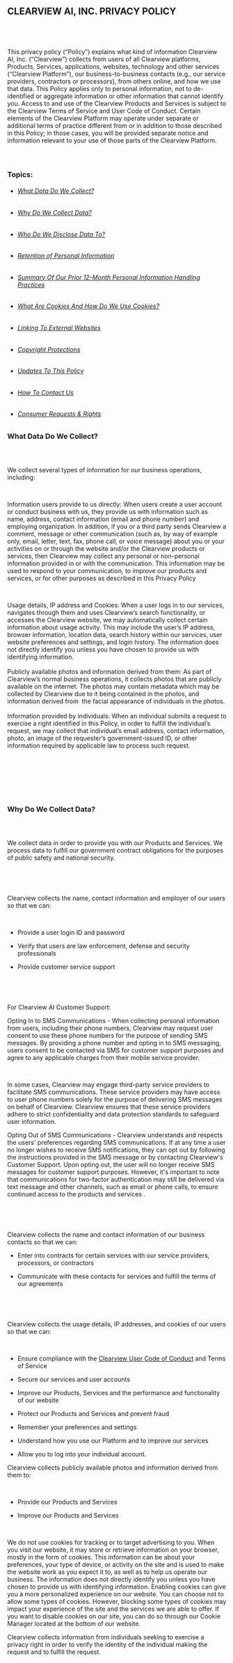 CLEARVIEW AI, INC. PRIVACY POLICY 
----------------------------------

​
-

This privacy policy (“Policy”) explains what kind of information Clearview AI, Inc. (“Clearview”) collects from users of all Clearview platforms, Products, Services, applications, websites, technology and other services (“Clearview Platform”), our business-to-business contacts (e.g., our service providers, contractors or processors), from others online, and how we use that data. This Policy applies only to personal information, not to de-identified or aggregate information or other information that cannot identify you. Access to and use of the Clearview Products and Services is subject to the Clearview Terms of Service and User Code of Conduct. Certain elements of the Clearview Platform may operate under separate or additional terms of practice different from or in addition to those described in this Policy; in those cases, you will be provided separate notice and information relevant to your use of those parts of the Clearview Platform. 

#### ​

### Topics: ​

* ###### [What Data Do We Collect?](https://www.clearview.ai/privacy-policy) 
    
* ###### [Why Do We Collect Data?](https://www.clearview.ai/privacy-policy)
    
* ###### [Who Do We Disclose Data To?](https://www.clearview.ai/privacy-policy) 
    
* ###### [Retention of Personal Information](https://www.clearview.ai/privacy-policy)
    
* ###### [Summary Of Our Prior 12-Month Personal Information Handling Practices](https://www.clearview.ai/privacy-policy)
    
* ###### [What Are Cookies And How Do We Use Cookies?](https://www.clearview.ai/privacy-policy)
    

* ###### [Linking To External Websites](https://www.clearview.ai/privacy-policy) 
    
* ###### [Copyright Protections](https://www.clearview.ai/privacy-policy)
    
* ###### [Updates To This Policy](https://www.clearview.ai/privacy-policy)
    
* ###### [How To Contact Us](https://www.clearview.ai/privacy-policy) 
    
* ###### [Consumer Requests & Rights](https://www.clearview.ai/privacy-policy) 
    

### What Data Do We Collect? 

### ​

We collect several types of information for our business operations, including:

​

​Information users provide to us directly: When users create a user account or conduct business with us, they provide us with information such as name, address, contact information (email and phone number) and employing organization. In addition, if you or a third party sends Clearview a comment, message or other communication (such as, by way of example only, email, letter, text, fax, phone call, or voice message) about you or your activities on or through the website and/or the Clearview products or services, then Clearview may collect any personal or non-personal information provided in or with the communication. This information may be used to respond to your communication, to improve our products and services, or for other purposes as described in this Privacy Policy

​

Usage details, IP address and Cookies: When a user logs in to our services, navigates through them and uses Clearview’s search functionality, or accesses the Clearview website, we may automatically collect certain information about usage activity. This may include the user’s IP address, browser information, location data, search history within our services, user website preferences and settings, and login history. The information does not directly identify you unless you have chosen to provide us with identifying information.   
   
Publicly available photos and information derived from them: As part of Clearview’s normal business operations, it collects photos that are publicly available on the internet. The photos may contain metadata which may be collected by Clearview due to it being contained in the photos, and information derived from  the facial appearance of individuals in the photos.  
   
Information provided by individuals: When an individual submits a request to exercise a right identified in this Policy, in order to fulfill the individual’s request, we may collect that individual’s email address, contact information, photo, an image of the requester’s government-issued ID, or other information required by applicable law to process such request.

​

​

### ​

### Why Do We Collect Data? 

### ​

​We collect data in order to provide you with our Products and Services. We process data to fulfill our government contract obligations for the purposes of public safety and national security. ​

​

​

Clearview collects the name, contact information and employer of our users so that we can:

​

* Provide a user login ID and password 
    
* Verify that users are law enforcement, defense and security professionals 
    
* Provide customer service support 
    

​

​

For Clearview AI Customer Support:

Opting In to SMS Communications - When collecting personal information from users, including their phone numbers, Clearview may request user consent to use these phone numbers for the purpose of sending SMS messages. By providing a phone number and opting in to SMS messaging, users consent to be contacted via SMS for customer support purposes and agree to any applicable charges from their mobile service provider.

​

In some cases, Clearview may engage third-party service providers to facilitate SMS communications. These service providers may have access to user phone numbers solely for the purpose of delivering SMS messages on behalf of Clearview. Clearview ensures that these service providers adhere to strict confidentiality and data protection standards to safeguard user information.

Opting Out of SMS Communications - Clearview understands and respects the users' preferences regarding SMS communications. If at any time a user no longer wishes to receive SMS notifications, they can opt out by following the instructions provided in the SMS message or by contacting Clearview's Customer Support. Upon opting out, the user will no longer receive SMS messages for customer support purposes. However, it's important to note that communications for two-factor authentication may still be delivered via text message and other channels, such as email or phone calls, to ensure continued access to the products and services .

​

​

​Clearview collects the name and contact information of our business contacts so that we can:

* Enter into contracts for certain services with our service providers, processors, or contractors
    
* Communicate with these contacts for services and fulfill the terms of our agreements
    

​

​

Clearview collects the usage details, IP addresses, and cookies of our users so that we can: 

​​

* Ensure compliance with the [Clearview User Code of Conduct](https://www.clearview.ai/codeofconduct) and Terms of Service
    
* Secure our services and user accounts 
    
* Improve our Products, Services and the performance and functionality of our website
    
* Protect our Products and Services and prevent fraud 
    
* Remember your preferences and settings
    
* Understand how you use our Platform and to improve our services
    
* Allow you to log into your individual account.
    

Clearview collects publicly available photos and information derived from them to: 

​

* Provide our Products and Services
    
* Improve our Products and Services 
    

​

We do not use cookies for tracking or to target advertising to you. When you visit our website, it may store or retrieve information on your browser, mostly in the form of cookies. This information can be about your preferences, your type of device, or activity on the site and is used to make the website work as you expect it to, as well as to help us operate our business. The information does not directly identify you unless you have chosen to provide us with identifying information. Enabling cookies can give you a more personalized experience on our website. You can choose not to allow some types of cookies. However, blocking some types of cookies may impact your experience of the site and the services we are able to offer. If you want to disable cookies on our site, you can do so through our Cookie Manager located at the bottom of our website. 

Clearview collects information from individuals seeking to exercise a privacy right in order to verify the identity of the individual making the request and to fulfill the request.

##### ​

##### ​​

### ​​

### Who Do We Disclose Data To? 

### ​

Users of Clearview AI: The publicly available images collected by Clearview are disclosed, along with the source of the image, in a searchable format with our users, who are all either law enforcement, government agency, national security professionals, or a contractor authorized to work on behalf of and fulfill a duty on behalf of the foregoing entities. Unless a user provides or requests written consent to disclose their personal information with other users, personal information derived from users is not disclosed by Clearview with its other users except as required by a legal mandate such as a judicial order. 

The entity maintaining this website is a data broker under Texas law. To conduct business in Texas, a data broker must register with the Texas Secretary of State (Texas SOS). Information about data broker registrants is available on the Texas SOS website. ​

  
Legal: The law may require or permit us to use or disclose the information we collect with other parties in response to legal proceedings, in response to a request from a competent law enforcement or government agency, to protect our rights, privacy, safety or property, or the public, to enforce the terms of any agreement, or for any other purpose that is required or permitted by law.

Fraud Detection: We may use or disclose the information we collect in order to investigate, prevent, or take action regarding illegal activities, suspected fraud, cybersecurity threats, situations involving potential threats to the physical safety of any person, violations of this policy, or as otherwise required by law.​

Compliance with Clearview Policies: We may use or disclose the information we collect in order to ensure that our users are complying with all applicable aspects of our policies.​

Mergers and Acquisitions: In the event that Clearview or its assets may be or are acquired by, or merged with, another organization or company including through bankruptcy, we may use or disclose the information we collect with any of our legal successors. 

Lawyers and Advisors: We may disclose information with our lawyers and other professional advisors where necessary to obtain legal or other advice or otherwise protect and manage our business interests.

Service Providers and Others: Clearview shares information with vendors, service providers, independent contractors, processors, and consultants that need access to information to perform services for us, such as companies that assist us with cloud storage, data collection, customer service and support, marketing, software, payment, and other technology services. We require service providers, processors, and contractors to limit the purposes for which they process data on our behalf to only those purposes authorized by Clearview and in accordance with applicable law. 

Your Consent: We may disclose information that you have provided us, except when another lawful ground for doing so is present, such as a legal, regulatory or other compliance obligations.

  
‍

### ​

### Retention of Personal Information 

​

Clearview AI shall retain data as long as the company has a need for its use, or to meet legal, regulatory or contractual requirements. Once data is no longer needed, it shall be securely disposed of or archived. Data owners, in consultation with legal counsel, may determine retention periods for their data. 

Personally identifiable information (PII) shall be deleted or de-identified as soon as it no longer has a business use. PII in the Clearview AI product would include: photos we scraped, photos the users uploaded, face vector data, emails and names and phone numbers of users. 

Retention periods for stored data may vary depending on the specific business purposes and operational needs of each customer.

  
For more information about how we handle information under Illinois Biometric Information Privacy Act, please click [here](https://staticfiles.clearview.ai/bipa.html).

​

​

###   
Summary of Our Prior 12-Month Personal Information Handling Practices

###### CATEGORY OF PERSONAL INFORMATION

###### SOURCES

###### BUSINESS OR COMMERCIAL PURPOSE OF PROCESSING AND DISCLOSURE AND RECIPIENTS OF PERSONAL INFORMATION

###### Identifiers, such as your real name, alias, postal address, unique personal identifier, online identifier, Internet Protocol address, email address, account name, or other similar identifiers.

###### From our website users, customers, business contacts, vendors, employees, contractors, and others with whom we collect personal information from in the course of our contact with that individual  
  
Note: we do not collect such personal information from the general public unless such information is voluntarily shared from the user.

###### SOLD  
We have not sold this category of personal information.  
  
SHARE  
We have not shared this category of personal information for cross-context behavioral advertising.  
  
SERVICE PROVIDERS, CONTRACTORS OR PROCESSORS  
We may have disclosed this category of personal information with service providers, contractors or processors who provide us with certain services, such as cloud storage, data collection, customer service and support, marketing, software, payment, and other technology services.   
  
PURPOSE OF PROCESSING  
We process this personal information to provide our services, for business-to-business purposes, and for security and fraud prevention. For more details regarding our use and disclosure of this category of personal information, please see [Why Do We Collect Data?](https://www.clearview.ai/privacy-policy) and [Who Do We Disclose Data To?](https://www.clearview.ai/privacy-policy) sections above.

###### Face vectors and photos, and such metadata as image files may contain (sensitive personal information).

###### From the Internet

###### SOLD  
We may have sold this category of personal information to law enforcement, governmental agencies, authorized contractors of law enforcement or government agencies, security and national security professionals. Please note: Clearview does not provide any third party with access to face vectors Clearview produces.   
  
SHARE  
We have not shared this category of personal information for cross-context behavioral advertising.  
  
SERVICE PROVIDERS, CONTRACTORS OR PROCESSORS  
We may have disclosed this category of personal information with service providers, contractors or processors who provide us with certain services, such as cloud storage and other technology services.  
  
PURPOSE OF PROCESSING  
We process this personal information to provide and improve our services to customers and to cooperate with our customers’ investigation, research, or fulfillment of their government duties concerning conduct or activity that the Customer or Clearview reasonably and in good faith believes may violate federal, state, or local laws, rules, or regulations. For more details regarding our use and disclosure of this category of personal information, please see [Why Do We Collect Data?](https://www.clearview.ai/privacy-policy) and [Who Do We Disclose Data To?](https://www.clearview.ai/privacy-policy) sections above.

###### Government-Issued Identification, such as driver’s license, state identification card or passport (sensitive personal information)

###### You

###### SOLD  
We have not sold this category of personal information.  
  
SHARE  
We have not shared this category of personal information for cross-context behavioral advertising.  
  
SERVICE PROVIDERS, CONTRACTORS OR PROCESSORS  
We may have disclosed this category of personal information with service providers, contractors or processors who provide us with certain services, such as cloud storage and other technology services.   
  
PURPOSE OF PROCESSING  
We process this personal information to handle your privacy rights request. For more details regarding our use and disclosure of this category of personal information, please see [Why Do We Collect Data?](https://www.clearview.ai/privacy-policy) and [Who Do We Disclose Data To?](https://www.clearview.ai/privacy-policy) sections above.

###### Account Login Information (sensitive personal information)

###### You

###### SOLD  
We have not sold this category of personal information.  
  
SHARE  
We have not shared this category of personal information for cross-context behavioral advertising.  
  
SERVICE PROVIDERS, CONTRACTORS OR PROCESSORS  
We may have disclosed this category of personal information with service providers, contractors or processors who provide us with certain services, such as cloud storage and other technology services.  
  
PURPOSE OF PROCESSING  
We process this personal information to provide our services to customers and for security purposes. For more details regarding our use and disclosure of this category of personal information, please see [Why Do We Collect Data?](https://www.clearview.ai/privacy-policy) and [Who Do We Disclose Data To?](https://www.clearview.ai/privacy-policy) sections above.

###### Internet or other electronic network activity information.

###### You

###### SOLD  
We have not sold this category of personal information.  
  
SHARE  
We have not shared this category of personal information for cross-context behavioral advertising.  
  
SERVICE PROVIDERS, CONTRACTORS OR PROCESSORS  
We may have disclosed this category of personal information with service providers, contractors or processors who provide us with certain services, such as cloud storage, data collection, customer service and support, marketing, software, payment, and other technology services.   
  
PURPOSE OF PROCESSING  
We process this personal information to provide our services and for security and fraud prevention. For more details regarding our use and disclosure of this category of personal information, please see [Why Do We Collect Data?](https://www.clearview.ai/privacy-policy) and [Who Do We Disclose Data To?](https://www.clearview.ai/privacy-policy) sections above.

### What Are Cookies And How Do We Use Cookies? 

A cookie is a small piece of data that is stored on your computer or device when you visit a website. It is used to remember information about your visit, such as your browsing history, login details, and preferences.

When you visit our website, Clearview’s website server may send a cookie to your computer or device, which is then stored in your web browser. The next time you visit the same website, your browser sends the cookie back to the server, allowing the website to recognize you and customize your experience based on your previous activity. Enabling cookies can give you a more personalized experience on our website. You can choose not to allow some types of cookies. However, blocking some types of cookies may impact your experience of the site and the services we are able to offer. If you want to disable cookies on our site, you can do so through our Cookie Manager located at the bottom of our website. 

We use four types of cookies: strictly necessary cookies, functional cookies, performance cookies, and third-party advertising cookies. Strictly necessary cookies are essential for the operation of our website and services, enabling core functionalities such as fraud detection and behavior monitoring. Functional cookies improve your experience by personalizing content and remembering your preferences, though they are not used for personalized advertising. Performance cookies collect anonymous information about how you interact with our website, such as the pages you visit and the time spent on each page, helping us understand user behavior and improve the platform. Third-party advertising cookies, set by our analytics and advertising partners, track user activity and synchronize advertising IDs to provide interest-based recommendations, depending on your preferences with those partners.

For further information, visit [allaboutcookies.org](http://www.allaboutcookies.org/).

Strictly Necessary Cookies We Collect

The following cookies are essential for the effective operation of our services, including features like fraud detection and behavior monitoring. These cookies cannot be disabled in our systems unless a cookieless solution is utilized by our publisher partner.

### Functional Cookies We Collect

The following cookies help us deliver content more effectively and enhance the user experience on publishers’ websites. These cookies are not used for personalized advertising. If blocked, they may impact your browsing experience and disrupt certain functionalities on some websites

​

​

### Performance/Analytics Cookies We Collect 

Analytics or performance cookies are used to collect information about how visitors interact with a website, enabling site owners to understand user behavior and improve user experience. These cookies typically gather data anonymously and are not used for personalized advertising.

### Third Party Advertising Cookies

We use third-party advertising and analytics partners to track user activity, synchronize advertising IDs, and enhance the accuracy of interest-based recommendations. These cookies are set based on the User’s preferences with the applicable partners. For details on the retention periods of these cookies, please refer to the partners’ privacy policies.

​

### Manage Cookie Preferences

If you want to disable cookies on our site, you can do so through our Cookie Manager located at the bottom left of our website.  In addition to this, different browsers provide different methods to block and delete cookies used by websites. You can change the settings of your browser to block/delete the cookies. Listed below are the links to the support documents on how to manage and delete cookies from the major web browsers.

* [Chrome](https://support.google.com/accounts/answer/32050)
    
* [Safari](https://support.apple.com/en-in/guide/safari/sfri11471/mac)
    
* [Firefox](https://support.mozilla.org/en-US/kb/clear-cookies-and-site-data-firefox?redirectslug=delete-cookies-remove-info-websites-stored&redirectlocale=en-US)
    
* [Internet Explorer](https://support.microsoft.com/en-us/topic/how-to-delete-cookie-files-in-internet-explorer-bca9446f-d873-78de-77ba-d42645fa52fc)
    

If you are using any other web browser, please visit your browser’s official support documents.

### Cookie Table

​

This [Cookie Table](https://www.clearview.ai/cookie-table) provides information about the cookies and similar technologies Clearview AI and/or its partners use, their purposes, and the associated retention periods. For cookies set by third-party partners, the purpose and retention period are determined by those third parties.

We may place cookies or similar technologies, such as pixel tags and web beacons, on the devices you use to interact with Clearview AI. These technologies are used to enhance security, facilitate site navigation, and personalize your experience when engaging with Clearview AI as a visitor, user, or business partner. Cookies enable us to collect technical and navigational information, such as browser type, time spent on our site, and pages visited. For more details on how we use data collected through cookies, please refer to our [Privacy Policy](https://www.clearview.ai/privacy-policy). 

​

​​

###   
Linking To External Websites   
 

Our Products and Services may provide links to other websites. We do not control, and are not responsible for, the content or practices of these other websites. Our provision of such links does not constitute our endorsement of these other websites, their content, their owners, or their practices. This Policy does not apply to these other websites, which are subject to any privacy and other policies they may have. 

### ​​  
 

### Copyright Protections 

It is Clearview's policy to comply with notices of copyright infringement pursuant to the Digital Millennium Copyright Act (DMCA). Persons who seek to file a DMCA takedown notice can do so by clicking [here](https://staticfiles.clearview.ai/dmca.html).  
‍

​

###   
Updates To This Policy   
 

We may modify this Policy at any time at our sole discretion. If we make material changes to this Policy that change our rights to use personal information that we have previously collected about you, we will comply with applicable law regarding the use of that personal information. Any changes to this Policy will become effective when we post the revised Policy on our website. ​

​​

###   
Contact Information   
 

If you have any questions, you can contact us by emailing us at [](mailto:legal-requests@clearview.ai)[legal-requests@clearview.ai](mailto:legal-requests@clearview.ai).

Please do not email us requesting to process your consumer request such as opting out and access. Rather, please  read below for instructions on how to fill out the applicable webform. ​

For Brazilian Citizens: We may collect, use, and disclose your personal information in accordance with the Lei Geral de Proteção de Dados (LGPD) and its definitions of personal and sensitive personal data. Under LGPD, you have rights including access, correction, deletion, and opt-out of processing your data, which you can exercise by contacting our DPO, Andressa Branco, with Sovy Trust Solutions Limited at [brazildpo@clearview.ai](mailto:brazildpo@clearview.ai).

If you submitted a verifiable consumer request and we have denied your request, you have the right to appeal [here](https://www.gov.br/pt-br/servicos/abrir-requerimento-relacionado-a-lgpd) by contacting the Autoridade Nacional de Proteção de Dados (ANPD) to submit a complaint.

​

### ​​

### ​

### Consumer Requests & Rights

Some countries and U.S. state laws provide residents with rights regarding their personal information. Currently, only those who are a resident of one of the following states may submit a consumer request for access, opt-out, and/or delete.

1. [California](https://www.clearview.ai/privacy-policy)
    
2. [Colorado](https://www.clearview.ai/privacy-policy)
    
3. [Connecticut](https://www.clearview.ai/privacy-policy)
    
4. [Delaware](https://www.clearview.ai/privacy-policy)
    
5. [Illinois](https://www.clearview.ai/privacy-policy)
    
6. [Iowa](https://www.clearview.ai/privacy-policy)
    
7. [Montana](https://www.clearview.ai/privacy-policy)
    
8. [Nebraska](https://www.clearview.ai/privacy-policy)
    
9. [Nevada](https://www.clearview.ai/privacy-policy)
    
10. [New Hampshire](https://www.clearview.ai/privacy-policy)
    
11. [Utah](https://www.clearview.ai/privacy-policy)
    
12. [Virginia](https://www.clearview.ai/privacy-policy)
    

​  
 

To request access to or deletion of your personal information, or to exercise any other data rights under these laws, please contact us using one of the following methods:

1. Webform: You may submit your request to exercise rights by visiting the appropriate webform on our [Privacy and Requests page](https://www.clearview.ai/privacy-and-requests) and providing all of the verification information required, or 
    
2. Leave a voicemail at (866) 637-0257.
    

All verifiable consumer requests must: 

​

* Provide sufficient information that allows us to reasonably verify you are the person about whom we collected personal information, or an authorized representative.
    
* For a request by the actual person, we will typically require: (1) your email address (2) a headshot of you, and (3) a government-issued ID. If we require any additional information from you in order to verify your identity, we will contact you. Subject to applicable law, any additional information you provide for verification purposes will be deleted within a reasonable period of time after responding to your consumer request.
    
* If we receive your request from an authorized agent, we may ask for evidence that you have provided such agent with a power of attorney or that the agent otherwise has valid written authority to submit requests to exercise rights on your behalf.
    

​

​​

​​

##### 1\. California

### ​

If you are a California resident, this section applies to you. This section, combined with the above, describes how we collect, use, and disclose your personal information in our capacity as a “business” under the California Consumer Privacy Act (“CCPA”) and, as amended by the California Privacy Rights Act of 2020 (together with the CCPA, “CPRA”), and the rights that you have with respect to your personal information, including sensitive personal information. For purposes of this section, “personal information” and “sensitive personal information” have the meanings given in the CPRA and do not include information excluded from the CPRA’s scope.

Clearview does not sell your personal information, as that term is traditionally understood.  However, Clearview’s disclosure of photos collected from the Internet is deemed a “sale” under the CPRA.  To opt out of the sale of your personal information, please see the instructions below. Clearview does not “share” personal information with third parties for cross-context behavioral advertising. Clearview does not have actual knowledge of the age of the persons in the photos it collects from the Internet.  As such, Clearview does not knowingly sell or share personal information about consumers under the age of 16. 

California’s Shine the Light law, California Civil Code § 1798.83, permits California residents to request and obtain from us, once a year and free of charge, information about categories of personal information (if any) we disclosed to third parties for direct marketing purposes and the names and addresses of all third parties with which we disclosed personal information in the immediately preceding calendar year. Please note that Clearview does not currently disclose your personal information to any third parties for marketing purposes. However, if you are a California resident and have any questions, please contact us by emailing [privacy@clearview.ai](mailto:privacy@clearview.ai).

“Do Not Track.” Please note that we do not respond to Do Not Track requests. However, we do honor opt-out of sale requests, as noted below.​

Under the California Privacy Rights Act of 2020 (“CPRA”), California Civil Code § 1798.100, et seq., California residents have additional privacy rights, which you can learn more about by visiting our California Privacy section, which is [located here under “State-Specific Information and Rights”](https://www.clearview.ai/privacy-policy).

​

​

CPRA​

We provide in the chart above a summary of our prior 12-month personal information handling practices. You can learn more about the information we collect at or before the point of collection in our general Privacy Policy section.

##### ​

##### ​

Consumer Rights

If you are a California resident, you may exercise the rights below, subject to some exceptions.

​

​

Your Right to Know and Access Personal Information

You have the right to know and access the personal information we have collected about you, including the categories of personal information, the categories of sources from which the personal information is collected, the business or commercial purpose for collecting, selling, or sharing personal information, the categories of third parties to whom we disclose personal information, and the specific pieces of personal information we have collected about you.

​

You may submit a verifiable consumer request up to two (2) times in a twelve (12)-month period for access to your personal information. When you submit an access request, you can request that we deliver the information to you by mail or electronically. If you elect to receive the information electronically, to the extent it is technically feasible for us to do so, we will provide the requested information in a portable and readily usable format.

​

​

Your Right to Request Deletion 

If you want us to delete the personal information we have collected from you, you can send us a verifiable consumer request requesting that we delete some or all of the information we have collected from you, subject to certain exceptions. Once we receive and confirm your request, we will delete your personal information in our active records, unless an exception applies. We will also notify our service providers, contractors or third parties regarding your deletion request to the extent this is necessary to accomplish your request.. In the event that we deny your request to delete based on an exception or another ground under the CPRA, we will inform you, in writing, of the reason.

​

​

Your Right to Correct

You have the right to request us to correct inaccurate personal information we maintain about you.

​

How You Can Submit a Verifiable Consumer Request to Know and Access, Delete and Correct 

In order for us to process a request for a right to know and access, delete or correct made pursuant to the CPRA, it is necessary for us to verify your identity. We cannot fulfill your request if we cannot verify your identity.

​

We will acknowledge receipt of a consumer request to know and access, delete, or correct within ten (10) business days of receipt. However, it may take up to forty-five (45) calendar days to fulfill your request, or up to a total of ninety (90) calendar days if additional time is needed. In the event that we cannot complete your request within the initial forty-five (45) calendar day period, we will notify you in writing within the initial forty-five (45) calendar day period.

​

To request to exercise one or more of your CPRA rights, please submit a verifiable consumer request by

* Visiting the appropriate [webform here](https://www.clearview.ai/privacy-and-requests) and providing all of the verification information set forth below; or 
    
* You can call our toll-free number [1(866) 637-0257](tel:18666370257) and follow our instructions. 
    

Only you or a person that you authorize to act on your behalf may submit a Personal Information request. You may also make a personal information request on behalf of your minor child. However, please note that we do not knowingly process children’s information, as mentioned above.  
​  
All verifiable consumer requests must: 

* Provide sufficient information that allows us to reasonably verify you are the person about whom we collected personal information, or an authorized representative.
    
* For a request by the actual person, we will typically require: (1) your email address (2) a headshot of you, and (3) a government-issued ID. If we require any additional information from you in order to verify your identity, we will contact you. Subject to applicable law, any additional information you provide for verification purposes will be deleted within a reasonable period of time after responding to your consumer request.
    
* If we receive your request from an authorized agent, we may ask for evidence that you have provided such agent with a power of attorney or that the agent otherwise has valid written authority to submit requests to exercise rights on your behalf.
    

​

​

Your Right to Opt-Out of the Sale of Personal Information

You may submit a request for opt-out of appearance in Clearview search results using this [webform](https://www.clearview.ai/privacy-and-requests) or by calling our toll-free number 1(866) 637-0257 and following our instructions. We will honor your request within fifteen (15) business days. ​ 

Please note that we do not “share” personal information with third parties for cross-context behavioral advertising. As such, we do not offer an opt-out right related to sharing.

​

​

Your Right to Non-Discrimination 

​

The CPRA prohibits businesses from discriminating against California consumers for exercising any of their rights under the CPRA. This includes us not: (a) denying you goods or services; (b) charging you different prices or rates for goods or services, including through the use of discounts or other benefits or imposing penalties; (c) providing you a different level or quality of goods or services; (d) suggesting to you that you will receive a different price or rate for goods or services or a different level or quality of goods or services; and (e) retaliating against you for exercising your privacy rights.

​

Your Right to Limit the Use and Disclosure of Your Sensitive Personal Information

Under the CPRA, certain types of personal information are considered “sensitive” personal information and require additional data privacy rights and obligations. Clearview collects driver’s license, state identification card and passport (“ID Information”), account login information, and face vectors and photos, and such metadata as image files may contain (“Face Vector Data”), which may be deemed sensitive personal information under the CPRA. You may limit any use and disclosure of your Face Vector Data by submitting a photo of yourself along with California resident proof (i.e., government-issued documentation). We will honor your request within fifteen (15) business days.

Please note that we will only use ID Information to honor your privacy rights request and your account login information to provide you our services. We also only use these types of sensitive personal information for other limited purposes permitted under the CPRA for sensitive data. As such, there is no need to exercise a right to limit use and disclosure of ID Information and account login information, as we do not use it for any purposes beyond that permitted for sensitive personal information under the CPRA.

​

​

2024 Reporting Metrics

California Consumer Privacy Act (CCPA) Reporting Metrics

Between January 1, 2024 and December 31, 2024 Clearview received 2,207  requests under the CCPA from California residents. The below metrics describe how we handle these requests. 

![2024 Reporting Metrics.png](https://static.wixstatic.com/media/6d87a5_61590882a8c64a92a67c9dcdc000b3a6~mv2.png/v1/crop/x_0,y_11,w_2941,h_1140/fill/w_975,h_378,al_c,q_90,usm_0.66_1.00_0.01,enc_avif,quality_auto/2024%20Reporting%20Metrics.png)

##### 2\. Colorado

​

If you are a Colorado resident, this section applies to you. This section, combined with the general Privacy Policy above, describes how we collect, use, and disclose your personal data under the Colorado Privacy Act (“CPA”), and the rights that you have with respect to your personal data, including sensitive data. 

Your Colorado Rights Regarding Your Personal Data. Colorado law provides Colorado residents with the rights listed below. To exercise these rights see the “Exercising Your Colorado Privacy Rights” section below.

Right to Know and Access. You have the right to know and see what personal data we have collected about you in a portable format. You may submit a verifiable consumer request up to two (2) times in a twelve (12)-month period for access to your personal data.

Right to Correct. You have the right to request that we correct inaccurate personal data.

Right to Delete. You have the right to request that we delete the personal data we have collected about you.

Right to Opt Out. You have the right to opt out of targeted advertising, sale of your personal data (as defined under Colorado law), the collection and use of personal data, and profiling in furtherance of decisions that produce legal or similarly significant effects concerning a consumer.  Please note that we do not use your personal data for targeted advertising. As such, we do not offer an opt-out of targeted advertising rights. 

Exercising Your Colorado Privacy Rights. To request access to or deletion of your personal data, or to exercise any other privacy rights under Colorado law, please contact us using one of the following methods:

1. Webform: You may submit your request to exercise rights by visiting the appropriate webform on our [Privacy and Requests page](https://www.clearview.ai/privacy-and-requests) and providing all of the verification information required, or 
    
2. Leave a voicemail at (866) 637-0257.
    

All verifiable consumer requests must: 

​

* Provide sufficient information that allows us to reasonably verify you are the person about whom we collected personal information, or an authorized representative.
    
* For a request by the actual person, we will typically require: (1) your email address (2) a headshot of you, and (3) a government-issued ID. If we require any additional information from you in order to verify your identity, we will contact you. Subject to applicable law, any additional information you provide for verification purposes will be deleted within a reasonable period of time after responding to your consumer request.
    
* If we receive your request from an authorized agent, we may ask for evidence that you have provided such agent with a power of attorney or that the agent otherwise has valid written authority to submit requests to exercise rights on your behalf.
    

  
 

To respond to some rights we may need to authenticate you by providing additional information. Authorized agents can make a request on your behalf if you have given them legal power of attorney or we are provided proof of signed permission, verification of your identity, and, in some cases, confirmation that you provided the agent permission to submit the request.

How to Appeal a Denied Request. If you submitted a verifiable consumer request and we have denied your request, you have the right to appeal. To appeal a denied request, please indicate so on the [webform here](https://privacyportal.onetrust.com/webform/1fdd17ee-bd10-4813-a254-de7d5c09360a/35fc813a-1076-420c-a105-f122746c5e87). If your appeal is denied, you may contact the Colorado Attorney General to submit a complaint [here](https://coag.gov/file-complaint/).

​​

​​

### 3\. Connecticut

​

If you are a Connecticut resident, this section applies to you. This section, combined with the general Privacy Policy above, describes how we collect, use, and disclose your personal data under the Connecticut Act Concerning Personal Data Privacy and Online Monitoring (“CTDPA”), and the rights that you have with respect to your personal data, including sensitive data. 

Your Connecticut Rights Regarding Your Personal Data. Connecticut law provides Connecticut residents with the rights listed below. To exercise these rights see the “Exercising Your Connecticut Privacy Rights” section below.

Right to Know and Access. You have the right to know and see what personal data we have collected about you in a portable format. You may submit a verifiable consumer request once (1) in a twelve (12)-month period for access to your personal data.

Right to Correct. You have the right to request that we correct inaccurate personal data.

Right to Delete. You have the right to request that we delete the personal data we have collected about you.

Right to Opt Out. You have the right to opt out of targeted advertising, sale of your personal data (as defined under Connecticut law), the collection and use of personal data, and profiling in furtherance of decisions that produce legal or similarly significant effects concerning a consumer.  Please note that we do not use your personal data for targeted advertising. As such, we do not offer an opt-out of targeted advertising rights. 

Exercising Your Connecticut Privacy Rights. To request access to or deletion of your personal data, or to exercise any other privacy rights under Colorado law, please contact us using one of the following methods:

1. Webform: You may submit your request to exercise rights by visiting the appropriate webform on our [Privacy and Requests page](https://www.clearview.ai/privacy-and-requests) and providing all of the verification information required, or 
    
2. Leave a voicemail at (866) 637-0257.
    

All verifiable consumer requests must: 

​

* Provide sufficient information that allows us to reasonably verify you are the person about whom we collected personal information, or an authorized representative.
    
* For a request by the actual person, we will typically require: (1) your email address (2) a headshot of you, and (3) a government-issued ID. If we require any additional information from you in order to verify your identity, we will contact you. Subject to applicable law, any additional information you provide for verification purposes will be deleted within a reasonable period of time after responding to your consumer request.
    
* If we receive your request from an authorized agent, we may ask for evidence that you have provided such agent with a power of attorney or that the agent otherwise has valid written authority to submit requests to exercise rights on your behalf.
    

To respond to some rights we may need to verify your request either by asking you to log in and authenticate your account or otherwise verify your identity by providing information about yourself or your account. Authorized agents can make a request on your behalf if you have given them legal power of attorney or we are provided proof of signed permission, verification of your identity, and, in some cases, confirmation that you provided the agent permission to submit the request.

How to Appeal a Denied Request. If you submitted a verifiable consumer request and we have denied your request, you have the right to appeal. To appeal a denied request, please indicate so on the [webform here](https://privacyportal.onetrust.com/webform/1fdd17ee-bd10-4813-a254-de7d5c09360a/35fc813a-1076-420c-a105-f122746c5e87). If your appeal is denied, you may contact the Connecticut Attorney General to submit a complaint [here](https://portal.ct.gov/AG/Common/Complaint-Form-Landing-page).

​​

​​​

​​​

### 4\. Delaware

### ​

If you are a Delaware resident, this section applies to you. This section, combined with the general Privacy Policy above, describes how we collect, use, and disclose your personal data under the Delaware Personal Data Privacy Act (“DPDPA”), and the rights that you have with respect to your personal data, including sensitive data. 

Your Delaware Rights Regarding Your Personal Data. Delaware law provides Delaware residents with the rights listed below. To exercise these rights see the “Exercising Your Delaware Privacy Rights” section below.

Right to Know and Access. You have the right to know and see what personal data we have collected about you in a portable format. You may submit a verifiable consumer request once in a twelve (12)-month period for access to your personal data.

Right to Correct. You have the right to request that we correct inaccurate personal data.

Right to Delete. You have the right to request that we delete the personal data we have collected about you.

Right to Opt Out. You have the right to opt out of targeted advertising, sale of your personal data (as defined under Delaware law), the collection and use of personal data, and profiling in furtherance of decisions that produce legal effects or effects of similar significance. Please note that we do not use your personal data for targeted advertising. As such, we do not offer an opt-out of targeted advertising rights. 

​

Exercising Your Delaware Privacy Rights. To request access to or deletion of your personal data, or to exercise any other privacy rights under Delaware law, please contact us using one of the following methods:

​

1. Webform: You may submit your request to exercise rights by visiting the appropriate webform on our [Privacy and Requests page](https://www.clearview.ai/privacy-and-requests) and providing all of the verification information required, or 
    
2. Leave a voicemail at [(866) 637-0257](tel:(866) 637-0257).
    

All verifiable consumer requests must:   
​

* Provide sufficient information that allows us to reasonably verify you are the person about whom we collected personal information, or an authorized representative.
    
* For a request by the actual person, we will typically require: (1) your email address (2) a headshot of you, and (3) a government-issued ID. If we require any additional information from you in order to verify your identity, we will contact you. Subject to applicable law, any additional information you provide for verification purposes will be deleted within a reasonable period of time after responding to your consumer request.
    
* If we receive your request from an authorized agent, we may ask for evidence that you have provided such agent with a power of attorney or that the agent otherwise has valid written authority to submit requests to exercise rights on your behalf.
    

  
To respond to some rights we may need to authenticate you by providing additional information. Authorized agents can make a request on your behalf if you have given them legal power of attorney or we are provided proof of signed permission, verification of your identity, and, in some cases, confirmation that you provided the agent permission to submit the request.  
 

How to Appeal a Denied Request. If you submitted a verifiable consumer request and we have denied your request, you have the right to appeal. To appeal a denied request, please indicate so on the [webform here](https://www.google.com/url?q=https://privacyportal.onetrust.com/webform/1fdd17ee-bd10-4813-a254-de7d5c09360a/35fc813a-1076-420c-a105-f122746c5e87&sa=D&source=docs&ust=1735323383761571&usg=AOvVaw13E45tAqRdx2sL8YMMDmq-). If your appeal is denied, you may contact the Delaware Attorney General to submit a complaint [here](https://attorneygeneral.delaware.gov/fraud/cmu/complaint/).

​

​

​

### 5\. Illinois

### ​​

Illinois residents can go [here](https://privacyportal.onetrust.com/webform/1fdd17ee-bd10-4813-a254-de7d5c09360a/a465fd9c-58d4-4793-b5e0-959619d71be7) to opt-out of appearing in Clearview search results. You can read our Biometric Information Privacy statement [here.](https://staticfiles.clearview.ai/bipa.html)  

​​​

​

​

### 6\. Iowa

### ​​

If you are an Iowa resident, this section applies to you. This section, combined with the general Privacy Policy above, describes how we collect, use, and disclose your personal data under the Iowa Consumer Data Protection Act (“ICDPA”), and the rights that you have with respect to your personal data, including sensitive data. 

Your Iowa Rights Regarding Your Personal Data. Iowa law provides Iowa residents with the rights listed below. To exercise these rights see the “Exercising Your Iowa Privacy Rights” section below.

Right to Know and Access. You have the right to know and see what personal data we have collected about you in a portable format. You may submit a verifiable consumer twice in a twelve (12)-month period for access to your personal data.

Right to Correct. You have the right to request that we correct inaccurate personal data.

Right to Delete. You have the right to request that we delete the personal data we have collected about you.

Right to Opt Out. You have the right to opt out of targeted advertising, sale of your personal data (as defined under Iowa law), the collection and use of personal data, and profiling in furtherance of decisions that produce legal effects or effects of similar significance. Please note that we do not use your personal data for targeted advertising. As such, we do not offer an opt-out of targeted advertising rights. 

Exercising Your Iowa Privacy Rights. To request access to or deletion of your personal data, or to exercise any other privacy rights under Iowa law, please contact us using one of the following methods:

1. Webform: You may submit your request to exercise rights by visiting the appropriate webform on our [Privacy and Requests page](https://www.clearview.ai/privacy-and-requests) and providing all of the verification information required, or 
    
2. Leave a voicemail at [(866) 637-0257](tel:(866) 637-0257).
    

All verifiable consumer requests must:   
​

* Provide sufficient information that allows us to reasonably verify you are the person about whom we collected personal information, or an authorized representative.
    
* For a request by the actual person, we will typically require: (1) your email address (2) a headshot of you, and (3) a government-issued ID. If we require any additional information from you in order to verify your identity, we will contact you. Subject to applicable law, any additional information you provide for verification purposes will be deleted within a reasonable period of time after responding to your consumer request.
    
* If we receive your request from an authorized agent, we may ask for evidence that you have provided such agent with a power of attorney or that the agent otherwise has valid written authority to submit requests to exercise rights on your behalf.
    

To respond to some rights we may need to authenticate you by providing additional information. Authorized agents can make a request on your behalf if you have given them legal power of attorney or we are provided proof of signed permission, verification of your identity, and, in some cases, confirmation that you provided the agent permission to submit the request.

How to Appeal a Denied Request. If you submitted a verifiable consumer request and we have denied your request, you have the right to appeal. To appeal a denied request, please indicate so on the [webform here](https://www.google.com/url?q=https://privacyportal.onetrust.com/webform/1fdd17ee-bd10-4813-a254-de7d5c09360a/35fc813a-1076-420c-a105-f122746c5e87&sa=D&source=docs&ust=1735323383762161&usg=AOvVaw1vQLZh6ZkbZRtZsUxi7JwD). If your appeal is denied, you may contact the Iowa Attorney General to submit a complaint [here](https://www.iowaattorneygeneral.gov/for-consumers/file-a-consumer-complaint).

​​​

​

​

### 7\. Montana

### ​

If you are a Montana resident, this section applies to you. This section, combined with the general Privacy Policy above, describes how we collect, use, and disclose your personal data under the Montana Consumer Data Privacy Act (“MTCDPA”), and the rights that you have with respect to your personal data, including sensitive data. 

Your Montana Rights Regarding Your Personal Data. Montana law provides Montana residents with the rights listed below. To exercise these rights see the “Exercising Your Montana Privacy Rights” section below.

Right to Know and Access. You have the right to know and see what personal data we have collected about you in a portable format. You may submit a verifiable consumer request up to one (1) time in a twelve (12)-month period for access to your personal data.

Right to Correct. You have the right to request that we correct inaccurate personal data.

Right to Delete. You have the right to request that we delete the personal data we have collected about you.

Right to Opt Out. You have the right to opt out of targeted advertising, sale of your personal data (as defined under Montana law), the collection and use of personal data, and profiling in furtherance of decisions that produce legal or similarly significant effects concerning a consumer.  Please note that we do not use your personal data for targeted advertising. As such, we do not offer an opt-out of targeted advertising rights. 

Exercising Your Montana Privacy Rights. To request access to or deletion of your personal data, or to exercise any other privacy rights under Montana law, please contact us using one of the following methods:

​

1\. Webform: You may submit your request to exercise rights by visiting the appropriate webform on our [Privacy and Requests page](https://www.clearview.ai/privacy-and-requests) and providing all of the verification information required,    
2\. Leave a voicemail at [(866) 637-0257](tel:(866) 637-0257), or  
3\. Email us at [](mailto:privacy@clearview.ai)[privacy@clearview.ai](mailto:privacy@clearview.ai)

​

All verifiable consumer requests must:   
​

* Provide sufficient information that allows us to reasonably verify you are the person about whom we collected personal information, or an authorized representative.
    
* For a request by the actual person, we will typically require: (1) your email address (2) a headshot of you, and (3) a government-issued ID. If we require any additional information from you in order to verify your identity, we will contact you. Subject to applicable law, any additional information you provide for verification purposes will be deleted within a reasonable period of time after responding to your consumer request.
    
* If we receive your request from an authorized agent, we may ask for evidence that you have provided such agent with a power of attorney or that the agent otherwise has valid written authority to submit requests to exercise rights on your behalf.
    

To respond to some rights we may need to authenticate you by providing additional information. Authorized agents can make a request on your behalf if you have given them legal power of attorney or we are provided proof of signed permission, verification of your identity, and, in some cases, confirmation that you provided the agent permission to submit the request.

How to Appeal a Denied Request. If you submitted a verifiable consumer request and we have denied your request, you have the right to appeal. To appeal a denied request, please indicate so on the [webform here.](https://privacyportal.onetrust.com/webform/1fdd17ee-bd10-4813-a254-de7d5c09360a/35fc813a-1076-420c-a105-f122746c5e87) If your appeal is denied, you may contact the Montana Attorney General to submit a complaint [here](https://dojmt.gov/agooffice/#:~:text=The%20Attorney%20General's%20Office%2C%20headed,for%20the%20State%20of%20Montana.).​​

​​​

### ​

### ​

### 8\. Nebraska

### ​​​​

If you are a Nebraska resident, this section applies to you. This section, combined with the general Privacy Policy above, describes how we collect, use, and disclose your personal data under the Nebraska Data Privacy Act (“NEDPA”), and the rights that you have with respect to your personal data, including sensitive data. 

Your Nebraska Rights Regarding Your Personal Data. Nebraska law provides Nebraska residents with the rights listed below. To exercise these rights see the “Exercising Your Nebraska Privacy Rights” section below.

Right to Know and Access. You have the right to know and see what personal data we have collected about you in a portable format.

Right to Correct. You have the right to request that we correct inaccurate personal data.

Right to Delete. You have the right to request that we delete the personal data we have collected about you.

Right to Opt Out. You have the right to opt out of targeted advertising, sale of your personal data (as defined under Nebraska law), the collection and use of personal data, and profiling in furtherance of decisions that produce legal effects or effects of similar significance. Please note that we do not use your personal data for targeted advertising. As such, we do not offer an opt-out of targeted advertising rights. 

Exercising Your Nebraska Privacy Rights. To request access to or deletion of your personal data, or to exercise any other privacy rights under Nebraska law, please contact us using one of the following methods:

1. Webform: You may submit your request to exercise rights by visiting the appropriate webform on our [Privacy and Requests page](https://www.clearview.ai/privacy-and-requests) and providing all of the verification information required, or 
    
2. Leave a voicemail at [(866) 637-0257](tel:(866) 637-0257).
    

​

All verifiable consumer requests must:   
​

* Provide sufficient information that allows us to reasonably verify you are the person about whom we collected personal information, or an authorized representative.
    
* For a request by the actual person, we will typically require: (1) your email address (2) a headshot of you, and (3) a government-issued ID. If we require any additional information from you in order to verify your identity, we will contact you. Subject to applicable law, any additional information you provide for verification purposes will be deleted within a reasonable period of time after responding to your consumer request.
    
* If we receive your request from an authorized agent, we may ask for evidence that you have provided such agent with a power of attorney or that the agent otherwise has valid written authority to submit requests to exercise rights on your behalf.
    

To respond to some rights we may need to authenticate you by providing additional information. Authorized agents can make a request on your behalf if you have given them legal power of attorney or we are provided proof of signed permission, verification of your identity, and, in some cases, confirmation that you provided the agent permission to submit the request.

How to Appeal a Denied Request. If you submitted a verifiable consumer request and we have denied your request, you have the right to appeal. To appeal a denied request, please indicate so on the [webform here](https://www.google.com/url?q=https://privacyportal.onetrust.com/webform/1fdd17ee-bd10-4813-a254-de7d5c09360a/35fc813a-1076-420c-a105-f122746c5e87&sa=D&source=docs&ust=1735323383762684&usg=AOvVaw2hfYNpb8Umk7r53eyt7hzU). If your appeal is denied, you may contact the Nebraska Attorney General to submit a complaint [here](https://www.nebraska.gov/apps-ago-complaints/).

​

​

​

### 9\. Nevada

### ​​​

We do not presently sell any covered information of consumers, as defined by Nevada law, to any third parties for monetary consideration. If we were to do so in the future, we will update this Policy, and provide Nevada residents with the opportunity to opt-out of the sale of their covered information.

​

### ​​​​​​​​

### ​​​

### 10\. New Hampshire

### ​​​

If you are a New Hampshire resident, this section applies to you. This section, combined with the general Privacy Policy above, describes how we collect, use, and disclose your personal data under the New Hampshire Data Privacy Act (“NHDPA”), and the rights that you have with respect to your personal data, including sensitive data. 

Your New Hampshire Rights Regarding Your Personal Data. New Hampshire law provides New Hampshire residents with the rights listed below. To exercise these rights see the “Exercising Your New Hampshire Privacy Rights” section below.

Right to Know and Access. You have the right to know and see what personal data we have collected about you in a portable format. You may submit a verifiable consumer request once in a twelve (12)-month period for access to your personal data.

Right to Correct. You have the right to request that we correct inaccurate personal data.

Right to Delete. You have the right to request that we delete the personal data we have collected about you.

Right to Opt Out. You have the right to opt out of targeted advertising, sale of your personal data (as defined under New Hampshire law), the collection and use of personal data, and profiling in furtherance of decisions that produce legal effects or effects of similar significance. Please note that we do not use your personal data for targeted advertising. As such, we do not offer an opt-out of targeted advertising rights. 

Exercising Your New Hampshire Privacy Rights. To request access to or deletion of your personal data, or to exercise any other privacy rights under New Hampshire law, please contact us using one of the following methods:

1. Webform: You may submit your request to exercise rights by visiting the appropriate webform on our Privacy and Requests page and providing all of the verification information required, or 
    
2. Leave a voicemail at [(866) 637-0257](tel:(866) 637-0257).
    

All verifiable consumer requests must:   
​

* Provide sufficient information that allows us to reasonably verify you are the person about whom we collected personal information, or an authorized representative.
    
* For a request by the actual person, we will typically require: (1) your email address (2) a headshot of you, and (3) a government-issued ID. If we require any additional information from you in order to verify your identity, we will contact you. Subject to applicable law, any additional information you provide for verification purposes will be deleted within a reasonable period of time after responding to your consumer request.
    
* If we receive your request from an authorized agent, we may ask for evidence that you have provided such agent with a power of attorney or that the agent otherwise has valid written authority to submit requests to exercise rights on your behalf.
    

To respond to some rights we may need to authenticate you by providing additional information. Authorized agents can make a request on your behalf if you have given them legal power of attorney or we are provided proof of signed permission, verification of your identity, and, in some cases, confirmation that you provided the agent permission to submit the request.

How to Appeal a Denied Request. If you submitted a verifiable consumer request and we have denied your request, you have the right to appeal. To appeal a denied request, please indicate so on the [webform here](https://www.google.com/url?q=https://privacyportal.onetrust.com/webform/1fdd17ee-bd10-4813-a254-de7d5c09360a/35fc813a-1076-420c-a105-f122746c5e87&sa=D&source=docs&ust=1735323383763442&usg=AOvVaw1Zz4xlTyWDkKTkNzIRmz9x). If your appeal is denied, you may contact the New Hampshire Attorney General to submit a complaint [here](https://www.doj.nh.gov/citizens/consumer-protection-antitrust-bureau/consumer-complaints).

​​​

​​

​​​

### 11\. Utah

### ​​

If you are a Utah resident, this section applies to you. This section, combined with the general Privacy Policy above, describes how we collect, use, and disclose your personal data under the Utah Consumer Privacy Act (“UCPA”), and the rights that you have with respect to your personal data, including sensitive data. 

Your Utah Rights Regarding Your Personal Data. Utah law provides Utah residents with the rights listed below. To exercise these rights see the “Exercising Your Utah Privacy Rights” section below.

Right to Know and Access. You have the right to know and see what personal data we have collected about you in a portable format. You may submit a verifiable consumer request up to two (2) times in a twelve (12)-month period for access to your personal data.

Right to Correct. You have the right to request that we correct inaccurate personal data.

Right to Delete. You have the right to request that we delete the personal data we have collected about you.

Right to Opt Out. You have the right to opt out of targeted advertising, sale of your personal data (as defined under Utah law), the collection and use of personal data. Please note that we do not use your personal data for targeted advertising. As such, we do not offer an opt-out of targeted advertising rights. 

Exercising Your Utah Privacy Rights. To request access to or deletion of your personal data, or to exercise any other privacy rights under Utah law, please contact us using one of the following methods:

1. Webform: You may submit your request to exercise rights by visiting the appropriate webform on our [Privacy and Requests page](https://www.clearview.ai/privacy-and-requests) and providing all of the verification information required, or 
    
2. Leave a voicemail at [(866) 637-0257](tel:(866) 637-0257).
    

All verifiable consumer requests must: 

​

* Provide sufficient information that allows us to reasonably verify you are the person about whom we collected personal information, or an authorized representative.
    
* For a request by the actual person, we will typically require: (1) your email address (2) a headshot of you, and (3) a government-issued ID. If we require any additional information from you in order to verify your identity, we will contact you. Subject to applicable law, any additional information you provide for verification purposes will be deleted within a reasonable period of time after responding to your consumer request.
    
* If we receive your request from an authorized agent, we may ask for evidence that you have provided such agent with a power of attorney or that the agent otherwise has valid written authority to submit requests to exercise rights on your behalf.
    

​

To respond to some rights we may need to authenticate you by providing additional information. Authorized agents can make a request on your behalf if you have given them legal power of attorney or we are provided proof of signed permission, verification of your identity, and, in some cases, confirmation that you provided the agent permission to submit the request.

### ​

###   
12\. Virginia

### ​​​

If you are a Virginia resident, this section applies to you. This section, combined with the general privacy Policy above, describes how we collect, use, and disclose your personal data under the Virginia Consumer Data Protection Act (“CDPA”), and the rights that you have with respect to your personal data, including sensitive data. 

Your Virginia Rights Regarding Your Personal Data. Virginia law provides Virginia residents with the rights listed below. To exercise these rights see the “Exercising your Virginia Privacy Rights” section below. 

Right to Confirmation of Processing and Access to Personal Data in Portable Format. You have the right to confirm whether we are processing your personal data and access such personal data in a portable format. You may submit a verifiable consumer request up to two (2) times in a twelve(12)-month period for access to your personal data. When you submit an access request, you can request that we deliver the information to you by mail or electronically. If you elect to receive the information electronically, to the extent it is technically feasible for us to do so, we will provide the requested information in a portable and readily usable format. 

Right to Request Deletion. If you want us to delete the personal data we have collected from you, you can send us a verifiable consumer request requesting that we delete some or all of the information we have collected from you, subject to certain exceptions. Once we receive and confirm your request, we will delete your personal data in our active records, unless an exception applies. In the event that we deny your request to delete based on an exception or another ground under the CDPA, we will inform you, in writing, of the reason.

Right to Correct. You have the right to request us to correct inaccurate personal information we maintain about you.

Right to Opt Out. You have the right to opt out of targeted advertising, sale of your personal data (as defined under Virginia law), the collection and use of personal data, and profiling in furtherance of decisions that produce legal or similarly significant effects concerning a consumer.  Please note that we do not use your personal data for targeted advertising. As such, we do not offer an opt-out of targeted advertising rights. 

Right to Non-Discrimination. The CDPA prohibits businesses from discriminating against Virginia consumers for exercising any of their rights under the CDPA. This includes us not: (a) denying you goods or services; (b) charging you different prices or rates for goods or services, including through the use of discounts or other benefits or imposing penalties; (c) providing you a different level or quality of goods or services; (d) suggesting to you that you will receive a different price or rate for goods or services or a different level or quality of goods or services; and (e) retaliating against you for exercising your privacy rights.

Exercising Your Virginia Privacy Rights. In order for us to process a privacy rights request made pursuant to the CDPA, it is necessary for us to verify your identity. We cannot fulfill your request if we cannot verify your identity.

​

We will respond to your privacy rights request within forty-five (45) calendar days of receipt, or up to a total of ninety (90) calendar days if additional time is needed. In the event that we cannot complete your request within the initial forty-five (45) calendar day period, we will notify you in writing within the initial forty-five (45) calendar day period.

​

To request to exercise one or more of your CDPA rights, please submit a verifiable consumer request by:

​

* Visiting the appropriate [webform here](https://www.clearview.ai/privacy-and-requests) and providing all of the verification information set forth below; or 
    
* You can call our toll-free number 1(866) 637-0257 and follow our instructions.
    

​

Only you may submit a privacy rights request. You may also make a privacy rights request on behalf of your minor child. However, please note that we do not knowingly process children’s information, as mentioned above.

​

All verifiable consumer requests must: 

​

* Provide sufficient information that allows us to reasonably verify you are the person about whom we collected personal information, or an authorized representative.
    
* For a request by the actual person, we will typically require: (1) your email address (2) a headshot of you, and (3) a government-issued ID. If we require any additional information from you in order to verify your identity, we will contact you. Subject to applicable law, any additional information you provide for verification purposes will be deleted within a reasonable period of time after responding to your consumer request.
    
* If we receive your request from an authorized agent, we may ask for evidence that you have provided such agent with a power of attorney or that the agent otherwise has valid written authority to submit requests to exercise rights on your behalf.
    

How to Appeal a Denied Request. If you submitted a verifiable consumer request and we have denied your request, you have the right to appeal. To appeal a denied request, please indicate so on the [webform here](https://privacyportal.onetrust.com/webform/1fdd17ee-bd10-4813-a254-de7d5c09360a/35fc813a-1076-420c-a105-f122746c5e87). If your appeal is denied, you may contact the Virginia Attorney General to submit a complaint [here](https://www.oag.state.va.us/consumer-protection/index.php/file-a-complaint).

Last Updated: March 12, 2025